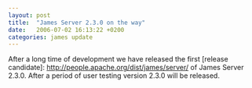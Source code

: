 ```yaml
---
layout: post
title:  "James Server 2.3.0 on the way"
date:   2006-07-02 16:13:22 +0200
categories: james update
---
```


After a long time of development we have released the first [release candidate]: http://people.apache.org/dist/james/server/
 of James Server 2.3.0. After a period of user testing version 2.3.0 will be released.